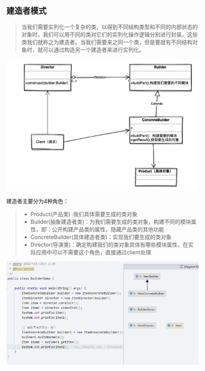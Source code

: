 ## 建造者模式

>当我们需要实列化一个复杂的类，以得到不同结构类型和不同的内部状态的对象时，我们可以用不同的类对它们的实列化操作逻辑分别进行封装，这些类我们就称之为建造者。当我们需要来之同一个类，但是要就有不同结构对象时，就可以通过构造另一个建造者来进行实列化。

![image-20220328010639084](resources/image-20220328010639084.png)

建造者主要分为4种角色：

>- Product(产品类) :我们具体需要生成的类对象
>- Builder(抽象建造者类)：为我们需要生成的类对象，构建不同的模块属性，即：公开构建产品类的属性，隐藏产品类的其他功能
>- ConcreteBuilder(具体建造者类)：实现我们要生成的类对象
>- Director(导演类)：确定构建我们的类对象具体有哪些模块属性，在实际应用中可以不需要这个角色，直接通过client处理

![image-20220328014105427](resources/image-20220328014105427.png)

